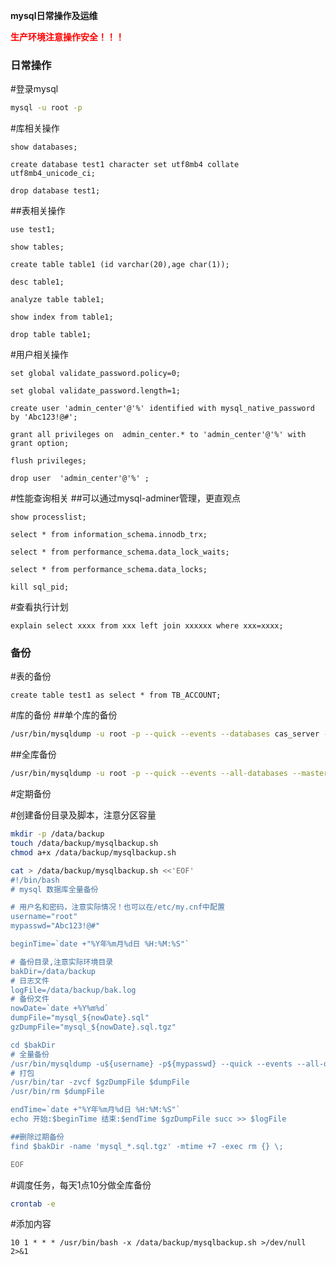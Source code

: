 ****mysql日常操作及运维****

<strong style="color:red;">生产环境注意操作安全！！！</strong>

### 日常操作
#登录mysql

```bash
mysql -u root -p
```

#库相关操作

```mysql
show databases;

create database test1 character set utf8mb4 collate utf8mb4_unicode_ci;

drop database test1;
```

##表相关操作

```mysql
use test1;

show tables;

create table table1 (id varchar(20),age char(1));

desc table1;

analyze table table1;

show index from table1;

drop table table1;

```

#用户相关操作

```mysql
set global validate_password.policy=0;

set global validate_password.length=1;

create user 'admin_center'@'%' identified with mysql_native_password  by 'Abc123!@#';

grant all privileges on  admin_center.* to 'admin_center'@'%' with grant option;

flush privileges;

drop user  'admin_center'@'%' ;
```

#性能查询相关
##可以通过mysql-adminer管理，更直观点

```mysql
show processlist;

select * from information_schema.innodb_trx;

select * from performance_schema.data_lock_waits;

select * from performance_schema.data_locks;

kill sql_pid;
```

#查看执行计划

```mysql
explain select xxxx from xxx left join xxxxxx where xxx=xxxx;
```

### 备份
#表的备份

```mysql
create table test1 as select * from TB_ACCOUNT;
```

#库的备份
##单个库的备份

```bash
/usr/bin/mysqldump -u root -p --quick --events --databases cas_server --master-data=2 --single-transaction --set-gtid-purged=OFF > 20211216cas_server.sql
```

##全库备份

```bash
/usr/bin/mysqldump -u root -p --quick --events --all-databases --master-data=2 --single-transaction --set-gtid-purged=OFF > 20211216full.sql
```
#定期备份

#创建备份目录及脚本，注意分区容量

```bash
mkdir -p /data/backup
touch /data/backup/mysqlbackup.sh
chmod a+x /data/backup/mysqlbackup.sh

cat > /data/backup/mysqlbackup.sh <<'EOF'
#!/bin/bash
# mysql 数据库全量备份

# 用户名和密码，注意实际情况！也可以在/etc/my.cnf中配置
username="root"
mypasswd="Abc123!@#"

beginTime=`date +"%Y年%m月%d日 %H:%M:%S"`

# 备份目录,注意实际环境目录
bakDir=/data/backup
# 日志文件
logFile=/data/backup/bak.log
# 备份文件
nowDate=`date +%Y%m%d`
dumpFile="mysql_${nowDate}.sql"
gzDumpFile="mysql_${nowDate}.sql.tgz"

cd $bakDir
# 全量备份
/usr/bin/mysqldump -u${username} -p${mypasswd} --quick --events --all-databases --master-data=2 --single-transaction --set-gtid-purged=OFF > $dumpFile
# 打包
/usr/bin/tar -zvcf $gzDumpFile $dumpFile
/usr/bin/rm $dumpFile

endTime=`date +"%Y年%m月%d日 %H:%M:%S"`
echo 开始:$beginTime 结束:$endTime $gzDumpFile succ >> $logFile

##删除过期备份
find $bakDir -name 'mysql_*.sql.tgz' -mtime +7 -exec rm {} \;

EOF

```

#调度任务，每天1点10分做全库备份

```bash
crontab -e
```
#添加内容

```
10 1 * * * /usr/bin/bash -x /data/backup/mysqlbackup.sh >/dev/null 2>&1
```







